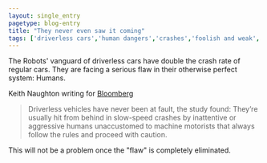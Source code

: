 ```yaml
---
layout: single_entry
pagetype: blog-entry
title: "They never even saw it coming"
tags: ['driverless cars','human dangers','crashes','foolish and weak','commuting']
---
```

The Robots' vanguard of driverless cars have double the crash rate of regular cars.  They are facing a serious flaw in their otherwise perfect system: Humans.

Keith Naughton writing for [Bloomberg][1]

> Driverless vehicles have never been at fault, the study found: They’re usually hit from behind in slow-speed crashes by inattentive or aggressive humans unaccustomed to machine motorists that always follow the rules and proceed with caution.

This will not be a problem once the "flaw" is completely eliminated.

[1]:http://www.bloomberg.com/news/articles/2015-12-18/humans-are-slamming-into-driverless-cars-and-exposing-a-key-flaw
